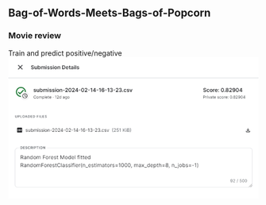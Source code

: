 ## Bag-of-Words-Meets-Bags-of-Popcorn

### Movie review <br/> 
Train and predict positive/negative 
![Random Forest](https://github.com/Roni81/Bag-of-Words-Meets-Bags-of-Popcorn/blob/main/%EC%8A%A4%ED%81%AC%EB%A6%B0%EC%83%B7%202024-02-27%20002300.png)



